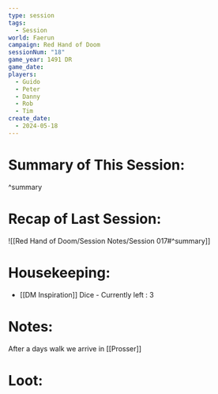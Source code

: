```yaml
---
type: session
tags:
  - Session
world: Faerun
campaign: Red Hand of Doom
sessionNum: "18"
game_year: 1491 DR
game_date: 
players:
  - Guido
  - Peter
  - Danny
  - Rob
  - Tim
create_date:
  - 2024-05-18
---
```


# Summary of This Session:

^summary

# Recap of Last Session:

![[Red Hand of Doom/Session Notes/Session 017#^summary]]

# Housekeeping:
- [[DM Inspiration]] Dice - Currently left : 3
# Notes:

After a days walk we arrive in [[Prosser]]

# Loot:
